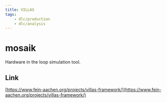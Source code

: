 ```yaml
---
title: VILLAS
tags:
    - dlc/production
    - dlc/analysis
---
```

# mosaik
Hardware in the loop simulation tool.

## Link
[https://www.fein-aachen.org/projects/villas-framework/](https://www.fein-aachen.org/projects/villas-framework/)